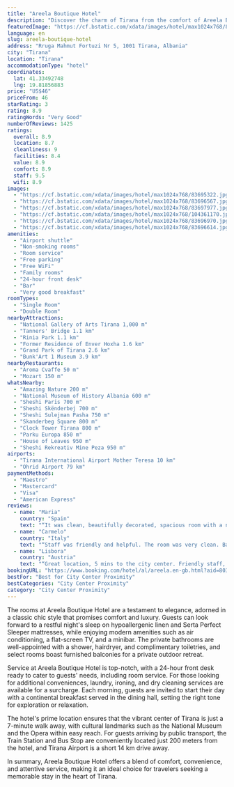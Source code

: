 ```yaml
---
title: "Areela Boutique Hotel"
description: "Discover the charm of Tirana from the comfort of Areela Boutique Hotel, a gem located in the city's oldest neighborhood and a mere stone's throw from Skanderbeg Square."
featuredImage: "https://cf.bstatic.com/xdata/images/hotel/max1024x768/83695322.jpg?k=7e8a4b9005b0099797625b46295a5325fe492bb320eec98085b0b8165c43f483&o=&hp=1"
language: en
slug: areela-boutique-hotel
address: "Rruga Mahmut Fortuzi Nr 5, 1001 Tirana, Albania"
city: "Tirana"
location: "Tirana"
accommodationType: "hotel"
coordinates:
  lat: 41.33492748
  lng: 19.81856883
price: "US$46"
priceFrom: 46
starRating: 3
rating: 8.9
ratingWords: "Very Good"
numberOfReviews: 1425
ratings:
  overall: 8.9
  location: 8.7
  cleanliness: 9
  facilities: 8.4
  value: 8.9
  comfort: 8.9
  staff: 9.5
  wifi: 8.9
images:
  - "https://cf.bstatic.com/xdata/images/hotel/max1024x768/83695322.jpg?k=7e8a4b9005b0099797625b46295a5325fe492bb320eec98085b0b8165c43f483&o=&hp=1"
  - "https://cf.bstatic.com/xdata/images/hotel/max1024x768/83696567.jpg?k=52bdbb9f6fc454038c44d89787010eaba9549c5116c61a41c605dc463ba0f1f5&o=&hp=1"
  - "https://cf.bstatic.com/xdata/images/hotel/max1024x768/83697977.jpg?k=8bfe4263c5a1334521e6d36fdf37ae6048f2d3395b0d99e232bbe9a7533d6341&o=&hp=1"
  - "https://cf.bstatic.com/xdata/images/hotel/max1024x768/104361170.jpg?k=28a4f2cdba973a83dd70f29264820536d35f98169f8bb817e5ca9268fdd50d40&o=&hp=1"
  - "https://cf.bstatic.com/xdata/images/hotel/max1024x768/83696970.jpg?k=ffc7f4faf5c398f5e9e0370240c8baa946eb9dd36d6e8c0894141e03e4f0c4ff&o=&hp=1"
  - "https://cf.bstatic.com/xdata/images/hotel/max1024x768/83696614.jpg?k=ef12099df35ff49aebe48ef823e5f7e8b9a16765d5c7b54ba47a0799ba1dd125&o=&hp=1"
amenities:
  - "Airport shuttle"
  - "Non-smoking rooms"
  - "Room service"
  - "Free parking"
  - "Free WiFi"
  - "Family rooms"
  - "24-hour front desk"
  - "Bar"
  - "Very good breakfast"
roomTypes:
  - "Single Room"
  - "Double Room"
nearbyAttractions:
  - "National Gallery of Arts Tirana 1,000 m"
  - "Tanners' Bridge 1.1 km"
  - "Rinia Park 1.1 km"
  - "Former Residence of Enver Hoxha 1.6 km"
  - "Grand Park of Tirana 2.6 km"
  - "Bunk'Art 1 Museum 3.9 km"
nearbyRestaurants:
  - "Aroma Cvaffe 50 m"
  - "Mozart 150 m"
whatsNearby:
  - "Amazing Nature 200 m"
  - "National Museum of History Albania 600 m"
  - "Sheshi Paris 700 m"
  - "Sheshi Skënderbej 700 m"
  - "Sheshi Sulejman Pasha 750 m"
  - "Skanderbeg Square 800 m"
  - "Clock Tower Tirana 800 m"
  - "Parku Europa 850 m"
  - "House of Leaves 950 m"
  - "Sheshi Rekreativ Mine Peza 950 m"
airports:
  - "Tirana International Airport Mother Teresa 10 km"
  - "Ohrid Airport 79 km"
paymentMethods:
  - "Maestro"
  - "Mastercard"
  - "Visa"
  - "American Express"
reviews:
  - name: "Maria"
    country: "Spain"
    text: "“It was clean, beautifully decorated, spacious room with a nice balcony, warm good shower, nice breakfast and a cosy breakfast area, very relaxing and walkable distance from everything, like a little oasis in the city.”"
  - name: "Carmelo"
    country: "Italy"
    text: "“Staff was friendly and helpful. The room was very clean. Bathroom a bit too small but all rest was great. I recommend it if you go to Tirana. Thank you”"
  - name: "Lisbora"
    country: "Austria"
    text: "“Great location, 5 mins to the city center. Friendly staff, comfy and clean rooms.”"
bookingURL: "https://www.booking.com/hotel/al/areela.en-gb.html?aid=8035640"
bestFor: "Best for City Center Proximity"
bestCategories: "City Center Proximity"
category: "City Center Proximity"
---
```


The rooms at Areela Boutique Hotel are a testament to elegance, adorned in a classic chic style that promises comfort and luxury. Guests can look forward to a restful night's sleep on hypoallergenic linen and Serta Perfect Sleeper mattresses, while enjoying modern amenities such as air conditioning, a flat-screen TV, and a minibar. The private bathrooms are well-appointed with a shower, hairdryer, and complimentary toiletries, and select rooms boast furnished balconies for a private outdoor retreat.

Service at Areela Boutique Hotel is top-notch, with a 24-hour front desk ready to cater to guests' needs, including room service. For those looking for additional conveniences, laundry, ironing, and dry cleaning services are available for a surcharge. Each morning, guests are invited to start their day with a continental breakfast served in the dining hall, setting the right tone for exploration or relaxation.

The hotel's prime location ensures that the vibrant center of Tirana is just a 7-minute walk away, with cultural landmarks such as the National Museum and the Opera within easy reach. For guests arriving by public transport, the Train Station and Bus Stop are conveniently located just 200 meters from the hotel, and Tirana Airport is a short 14 km drive away.

In summary, Areela Boutique Hotel offers a blend of comfort, convenience, and attentive service, making it an ideal choice for travelers seeking a memorable stay in the heart of Tirana.